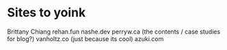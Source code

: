 # Sites to yoink

Brittany Chiang rehan.fun nashe.dev perryw.ca (the contents / case studies for
blog?) vanholtz.co (just because its cool) azuki.com
